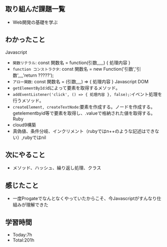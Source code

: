 ## 取り組んだ課題一覧
- Web開発の基礎を学ぶ
  
## わかったこと
Javascript
- `関数リテラル`:  const 関数名 = function(引数,,,,,) { 処理内容 }
- `function コンストラクタ`: const 関数名 = new Function('引数','引数',,,,'return ?????');
- `アロー関数`: const 関数名 = (引数,,,,) => { 処理内容 }
Javascript DOM
- `getElementById`:idによって要素を取得するメソッド。
- `addEventListener('click', () => { 処理内容 }, false);`:イベント処理を行うメソッド。
- `createElement, createTextNode`:要素を作成する。ノードを作成する。getelementbyid等で要素を取得し、.valueで格納された値を取得する。
Ruby
- cloud9構築
- 真偽値、条件分岐、インクリメント（rubyではn++のような記述はできない）,rubyではnil

## 次にやること
- メソッド、ハッシュ、繰り返し処理、クラス
  
## 感じたこと
- 一度Progateでなんとなくやっていたからこそ、今Javascriptがすんなり仕組みが理解できた
  
## 学習時間
- Today:7h
- Total:201h

